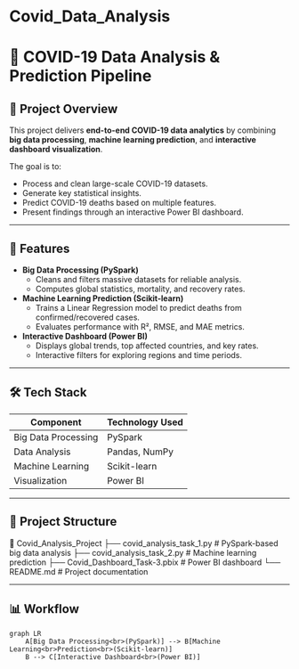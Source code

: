 # Covid_Data_Analysis

# 🦠 COVID-19 Data Analysis & Prediction Pipeline

## 📌 Project Overview
This project delivers **end-to-end COVID-19 data analytics** by combining **big data processing**, **machine learning prediction**, and **interactive dashboard visualization**.

The goal is to:
- Process and clean large-scale COVID-19 datasets.
- Generate key statistical insights.
- Predict COVID-19 deaths based on multiple features.
- Present findings through an interactive Power BI dashboard.

---

## 🚀 Features
- **Big Data Processing (PySpark)**
  - Cleans and filters massive datasets for reliable analysis.
  - Computes global statistics, mortality, and recovery rates.
- **Machine Learning Prediction (Scikit-learn)**
  - Trains a Linear Regression model to predict deaths from confirmed/recovered cases.
  - Evaluates performance with R², RMSE, and MAE metrics.
- **Interactive Dashboard (Power BI)**
  - Displays global trends, top affected countries, and key rates.
  - Interactive filters for exploring regions and time periods.

---

## 🛠️ Tech Stack
| Component             | Technology Used |
|-----------------------|-----------------|
| Big Data Processing   | PySpark         |
| Data Analysis         | Pandas, NumPy   |
| Machine Learning      | Scikit-learn    |
| Visualization         | Power BI        |

---

## 📂 Project Structure
📁 Covid_Analysis_Project
├── covid_analysis_task_1.py # PySpark-based big data analysis
├── covid_analysis_task_2.py # Machine learning prediction
├── Covid_Dashboard_Task-3.pbix # Power BI dashboard
└── README.md # Project documentation

---

## 📊 Workflow
```mermaid
graph LR
    A[Big Data Processing<br>(PySpark)] --> B[Machine Learning<br>Prediction<br>(Scikit-learn)]
    B --> C[Interactive Dashboard<br>(Power BI)]




